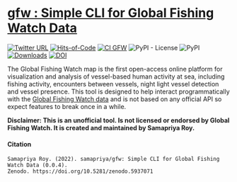# [gfw : Simple CLI for Global Fishing Watch Data](https://samapriya.github.io/gfw/)

[![Twitter URL](https://img.shields.io/twitter/follow/samapriyaroy?style=social)](https://twitter.com/intent/follow?screen_name=samapriyaroy)
[![Hits-of-Code](https://hitsofcode.com/github/samapriya/gfw?branch=main)](https://hitsofcode.com/github/samapriya/gfw?branch=main)
[![CI GFW](https://github.com/samapriya/gfw/actions/workflows/CI.yml/badge.svg)](https://github.com/samapriya/gfw/actions/workflows/CI.yml)
![PyPI - License](https://img.shields.io/pypi/l/gfw)
![PyPI](https://img.shields.io/pypi/v/gfw)
[![Downloads](https://pepy.tech/badge/gfw/month)](https://pepy.tech/project/gfw)
[![DOI](https://zenodo.org/badge/DOI/10.5281/zenodo.5937071.svg)](https://doi.org/10.5281/zenodo.5937071)

The Global Fishing Watch map is the first open-access online platform for visualization and analysis of vessel-based human activity at sea, including fishing activity, encounters between vessels, night light vessel detection and vessel presence. This tool is designed to help interact programmatically with the [Global Fishing Watch data](https://globalfishingwatch.org/datasets-and-code/) and is not based on any official API so expect features to break once in a while.

**Disclaimer: This is an unofficial tool. Is not licensed or endorsed by Global Fishing Watch. It is created and maintained by Samapriya Roy.**


#### Citation

```
Samapriya Roy. (2022). samapriya/gfw: Simple CLI for Global Fishing Watch Data (0.0.4).
Zenodo. https://doi.org/10.5281/zenodo.5937071
```

